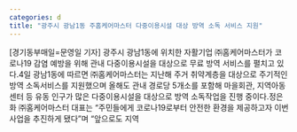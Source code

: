 ```yaml
---
categories: d
title: "광주시 광남1동 주홈케어마스터 다중이용시설 대상 방역 소독 서비스 지원"
---
```

[경기동부매일=문영일 기자] 광주시 광남1동에 위치한 자활기업 ㈜홈케어마스터가 코로나19 감염 예방을 위해 관내 다중이용시설을 대상으로 무료 방역 서비스를 펼치고 있다.4일 광남1동에 따르면 ㈜홈케어마스터는 지난해 주거 취약계층을 대상으로 주기적인 방역 소독서비스를 지원했으며 올해도 관내 경로당 5개소를 포함해 마을회관, 지역아동센터 등 유동 인구가 많은 다중이용시설을 대상으로 방역 소독작업을 진행 중이다.정은화 ㈜홈케어마스터 대표는 “주민들에게 코로나19로부터 안전한 환경을 제공하고자 이번 사업을 추진하게 됐다”며 “앞으로도 지역